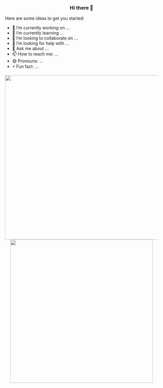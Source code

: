 <center><h3>Hi there 👋</h3></center>


Here are some ideas to get you started:

- 🔭 I’m currently working on ...
- 🌱 I’m currently learning ...
- 👯 I’m looking to collaborate on ...
- 🤔 I’m looking for help with ...
- 💬 Ask me about ...
- 📫 How to reach me: ...
- 😄 Pronouns: ...
- ⚡ Fun fact: ...

<center class="half">
<img width=540 src="https://github-readme-stats.vercel.app/api?username=ZephyrusZhang"></img>
<img width=470 src="https://github-readme-stats.vercel.app/api/top-langs?username=ZephyrusZhang&show_icons=true&locale=en&layout=compact"></img>
</center>

